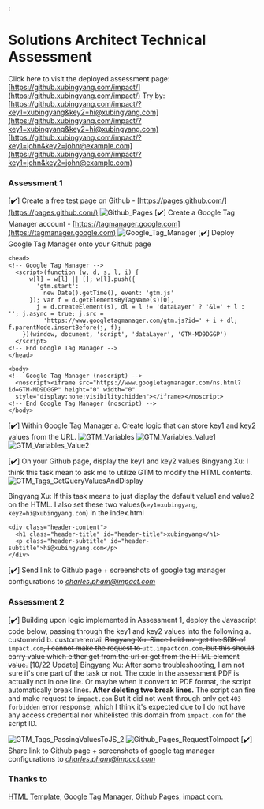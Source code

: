 :
# Solutions Architect Technical Assessment
Click here to visit the deployed assessment page:
[https://github.xubingyang.com/impact/](https://github.xubingyang.com/impact/)
Try by:
[https://github.xubingyang.com/impact/?key1=xubingyang&key2=hi@xubingyang.com](https://github.xubingyang.com/impact/?key1=xubingyang&key2=hi@xubingyang.com)
[https://github.xubingyang.com/impact/?key1=john&key2=john@example.com](https://github.xubingyang.com/impact/?key1=john&key2=john@example.com)

### Assessment 1
[:heavy_check_mark:] Create a free test page on Github - [https://pages.github.com/](https://pages.github.com/)
![Github_Pages](./assets/screenshot/Github_Pages.jpg)
[:heavy_check_mark:] Create a Google Tag Manager account - [https://tagmanager.google.com](https://tagmanager.google.com)
![Google_Tag_Manager](./assets/screenshot/Google_Tag_Manager.jpg)
[:heavy_check_mark:] Deploy Google Tag Manager onto your Github page
```
<head>
<!-- Google Tag Manager -->
  <script>(function (w, d, s, l, i) {
      w[l] = w[l] || []; w[l].push({
        'gtm.start':
          new Date().getTime(), event: 'gtm.js'
      }); var f = d.getElementsByTagName(s)[0],
        j = d.createElement(s), dl = l != 'dataLayer' ? '&l=' + l : ''; j.async = true; j.src =
          'https://www.googletagmanager.com/gtm.js?id=' + i + dl; f.parentNode.insertBefore(j, f);
    })(window, document, 'script', 'dataLayer', 'GTM-MD9DGGP')
  </script>
<!-- End Google Tag Manager -->
</head>
```
```
<body>
<!-- Google Tag Manager (noscript) -->
  <noscript><iframe src="https://www.googletagmanager.com/ns.html?id=GTM-MD9DGGP" height="0" width="0"
  style="display:none;visibility:hidden"></iframe></noscript>
<!-- End Google Tag Manager (noscript) -->
</body>
```
[:heavy_check_mark:] Within Google Tag Manager
a. Create logic that can store key1 and key2 values from the URL. 
![GTM_Variables](./assets/screenshot/GTM_Variables.jpg)
![GTM_Variables_Value1](./assets/screenshot/GTM_Variables_Value1.jpg)
![GTM_Variables_Value2](./assets/screenshot/GTM_Variables_Value2.jpg)

[:heavy_check_mark:] On your Github page, display the key1 and key2 values
Bingyang Xu: I think this task mean to ask me to utilize GTM to modify the HTML contents.
![GTM_Tags_GetQueryValuesAndDisplay](./assets/screenshot/GTM_Tags_GetQueryValuesAndDisplay.jpg)

Bingyang Xu: If this task means to just display the default value1 and value2 on the HTML. I also set these two values(```key1=xubingyang```, ```key2=hi@xubingyang.com```) in the index.html
```
<div class="header-content">
  <h1 class="header-title" id="header-title">xubingyang</h1>
  <p class="header-subtitle" id="header-subtitle">hi@xubingyang.com</p>
</div>
```
[:heavy_check_mark:] Send link to Github page + screenshots of google tag manager configurations to *charles.pham@impact.com*

### Assessment 2
[:heavy_check_mark:] Building upon logic implemented in Assessment 1, deploy the Javascript code below,
passing through the key1 and key2 values into the following
a. customerid
b. customeremail
~~Bingyang Xu: Since I did not get the SDK of ```impact.com```, I cannot make the request to ```utt.impactcdn.com```, but this should carry value which either get from the url or get from the HTML element value.~~
[10/22 Update]
Bingyang Xu:  After some troubleshooting, I am not sure it's one part of the task or not. The code in the assessment PDF is actually not in one line. Or maybe when it convert to PDF format, the script automatically break lines. 
**After deleting two break lines.** The script can fire and make request to ```impact.com```.But it did not went through only get ```403 forbidden``` error response, which I think it's expected due to I do not have any access credential nor whitelisted this domain from ```impact.com``` for the script ID.

![GTM_Tags_PassingValuesToJS_2](./assets/screenshot/GTM_Tags_PassingValuesToJS_2.jpg)
![Github_Pages_RequestToImpact](./assets/screenshot/Github_Pages_RequestToImpact.jpg)
[:heavy_check_mark:] Share link to Github page + screenshots of google tag manager configurations to *charles.pham@impact.com*

### Thanks to
[HTML Template](https://www.free-css.com/free-css-templates/page284/dorang), [Google Tag Manager](https://tagmanager.google.com), [Github Pages](https://pages.github.com), [impact.com](https://impact.com/).